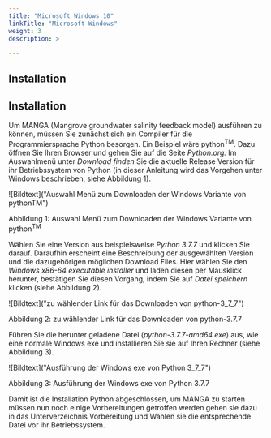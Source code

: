 ```yaml
---
title: "Microsoft Windows 10"
linkTitle: "Microsoft Windows"
weight: 3
description: >

---
```

Installation
------------

## Installation 
Um MANGA (Mangrove groundwater salinity feedback model) ausführen zu können, müssen Sie zunächst sich ein Compiler für die Programmiersprache Python besorgen. Ein Beispiel wäre python<sup>T</sup><sup>M</sup>. Dazu öffnen Sie Ihren Browser und gehen Sie auf die Seite *Python.org.* Im Auswahlmenü unter *Download finden* Sie die aktuelle Release Version für ihr Betriebssystem von Python (in dieser Anleitung wird das Vorgehen unter Windows beschrieben, siehe Abbildung 1).

![Bildtext]("Auswahl Menü zum Downloaden der Windows Variante von pythonTM")

Abbildung 1: Auswahl Menü zum Downloaden der Windows Variante von python<sup>T</sup><sup>M</sup> 

Wählen Sie eine Version aus beispielsweise *Python 3.7.7* und klicken Sie darauf. Daraufhin erscheint eine Beschreibung der ausgewählten Version und die dazugehörigen möglichen Download Files. Hier wählen Sie den *Windows x86-64 executable installer* und laden diesen per Mausklick herunter, bestätigen Sie diesen Vorgang, indem Sie auf *Datei speichern* klicken (siehe Abbildung 2).     

![Bildtext]("zu wählender Link für das Downloaden von python-3_7_7")

Abbildung 2: zu wählender Link für das Downloaden von python-3.7.7

Führen Sie die herunter geladene Datei (*python-3.7.7-amd64.exe*) aus, wie eine normale Windows exe und installieren Sie sie auf Ihren Rechner (siehe Abbildung 3). 

![Bildtext]("Ausführung der Windows exe von Python 3_7_7")

Abbildung 3: Ausführung der Windows exe von Python 3.7.7

Damit ist die Installation Python abgeschlossen, um MANGA zu starten müssen nun noch einige Vorbereitungen getroffen werden gehen sie dazu in das Unterverzeichnis Vorbereitung und Wählen sie die entsprechende Datei vor ihr Betriebssystem.    

